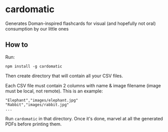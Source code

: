 # cardomatic
Generates Doman-inspired flashcards for visual (and hopefully not oral) consumption by our little ones

## How to
Run:

```
npm install -g cardomatic
```


Then create directory that will contain all your CSV files.

Each CSV file must contain 2 columns with name & image filename (image must be local, not remote).  This is an example:

```
"Elephant","images/elephant.jpg"
"Rabbit","images/rabbit.jpg"
...
```

Run `cardomatic` in that directory.  Once it's done, marvel at all the generated PDFs before printing them.
